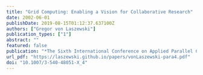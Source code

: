 ```yaml
---
title: "Grid Computing: Enabling a Vision for Collaborative Research"
date: 2002-06-01
publishDate: 2019-08-15T01:12:37.637100Z
authors: ["Gregor von Laszewski"]
publication_types: ["1"]
abstract: ""
featured: false
publication: "*The Sixth International Conference on Applied Parallel Computing*"
url_pdf: "https://laszewski.github.io/papers/vonLaszewski-para4.pdf"
doi: "10.1007/3-540-48051-X_4"
---
```


